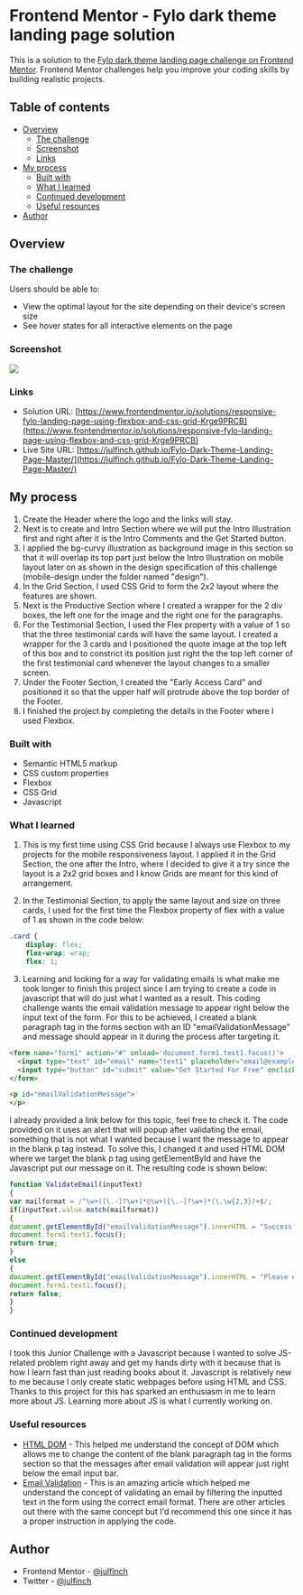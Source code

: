 # Frontend Mentor - Fylo dark theme landing page solution

This is a solution to the [Fylo dark theme landing page challenge on Frontend Mentor](https://www.frontendmentor.io/challenges/fylo-dark-theme-landing-page-5ca5f2d21e82137ec91a50fd). Frontend Mentor challenges help you improve your coding skills by building realistic projects. 

## Table of contents

- [Overview](#overview)
  - [The challenge](#the-challenge)
  - [Screenshot](#screenshot)
  - [Links](#links)
- [My process](#my-process)
  - [Built with](#built-with)
  - [What I learned](#what-i-learned)
  - [Continued development](#continued-development)
  - [Useful resources](#useful-resources)
- [Author](#author)


## Overview

### The challenge

Users should be able to:

- View the optimal layout for the site depending on their device's screen size
- See hover states for all interactive elements on the page

### Screenshot

![](./screenshot.png)

### Links

- Solution URL: [https://www.frontendmentor.io/solutions/responsive-fylo-landing-page-using-flexbox-and-css-grid-Krge9PRCB](https://www.frontendmentor.io/solutions/responsive-fylo-landing-page-using-flexbox-and-css-grid-Krge9PRCB)
- Live Site URL: [https://julfinch.github.io/Fylo-Dark-Theme-Landing-Page-Master/](https://julfinch.github.io/Fylo-Dark-Theme-Landing-Page-Master/)

## My process

1. Create the Header where the logo and the links will stay.
2. Next is to create and Intro Section where we will put the Intro Illustration first and right after it is the Intro Comments and the Get Started button.
3. I applied the bg-curvy illustration as background image in this section so that it will overlap its top part just below the Intro Illustration on mobile layout later on as shown in the design specification of this challenge (mobile-design under the folder named "design").
4. In the Grid Section, I used CSS Grid to form the 2x2 layout where the features are shown.
5. Next is the Productive Section where I created a wrapper for the 2 div boxes, the left one for the image and the right one for the paragraphs.
6. For the Testimonial Section, I used the Flex property with a value of 1 so that the three testimonial cards will have the same layout. I created a wrapper for the 3 cards and I positioned the quote image at the top left of this box and to constrict its position just right the the top left corner of the first testimonial card whenever the layout changes to a smaller screen.
7. Under the Footer Section, I created the "Early Access Card" and positioned it so that the upper half will protrude above the top border of the Footer.
8. I finished the project by completing the details in the Footer where I used Flexbox.

### Built with

- Semantic HTML5 markup
- CSS custom properties
- Flexbox
- CSS Grid
- Javascript

### What I learned

1. This is my first time using CSS Grid because I always use Flexbox to my projects for the mobile responsiveness layout. I applied it in the Grid Section, the one after the Intro, where I decided to give it a try since the layout is a 2x2 grid boxes and I know Grids are meant for this kind of arrangement.

2. In the Testimonial Section, to apply the same layout and size on three cards, I used for the first time the Flexbox property of flex with a value of 1 as shown in the code below:
```css
.card {
    display: flex;
    flex-wrap: wrap;
    flex: 1;
```
3. Learning and looking for a way for validating emails is what make me took longer to finish this project since I am trying to create a code in javascript that will do just what I wanted as a result. This coding challenge wants the email validation message to appear right below the input text of the form. For this to be achieved, I created a blank paragraph tag in the forms section with an ID "emailValidationMessage" and message should appear in it during the process after targeting it. 

```html
<form name="form1" action="#" onload='document.form1.text1.focus()'>
  <input type="text" id="email" name="text1" placeholder="email@example.com" required>
  <input type="button" id="submit" value="Get Started For Free" onclick="ValidateEmail(document.form1.text1)">
</form>

<p id="emailValidationMessage">
</p>
```
I already provided a link below for this topic, feel free to check it. The code provided on it uses an alert that will popup after validating the email, something that is not what I wanted because I want the message to appear in the blank p tag instead. To solve this, I changed it and used HTML DOM where we target the blank p tag using getElementById and have the Javascript put our message on it. The resulting code is shown below: 

```js
function ValidateEmail(inputText)
{
var mailformat = /^\w+([\.-]?\w+)*@\w+([\.-]?\w+)*(\.\w{2,3})+$/;
if(inputText.value.match(mailformat))
{
document.getElementById("emailValidationMessage").innerHTML = "Success!";
document.form1.text1.focus();
return true;
}
else
{
document.getElementById("emailValidationMessage").innerHTML = "Please enter a valid email address";
document.form1.text1.focus();
return false;
}
} 
```

### Continued development

I took this Junior Challenge with a Javascript because I wanted to solve JS-related problem right away and get my hands dirty with it because that is how I learn fast than just reading books about it. Javascript is relatively new to me because I only create static webpages before using HTML and CSS. Thanks to this project for this has sparked an enthusiasm in me to learn more about JS. Learning more about JS is what I currently working on.

### Useful resources

- [HTML DOM](https://www.w3schools.com/js/js_htmldom_html.asp) - This helped me understand the concept of DOM which allows me to change the content of the blank paragraph tag in the forms section so that the messages after email validation will appear just right below the email input bar.
- [Email Validation](https://www.w3resource.com/javascript/form/email-validation.php) - This is an amazing article which helped me understand the concept of validating an email by filtering the inputted text in the form using the correct email format. There are other articles out there with the same concept but I'd recommend this one since it has a proper instruction in applying the code.

## Author

- Frontend Mentor - [@julfinch](https://www.frontendmentor.io/profile/julfinch)
- Twitter - [@julfinch](https://www.twitter.com/julfinch)
